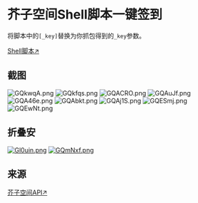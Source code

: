 # 芥子空间Shell脚本一键签到
将脚本中的`[_key]`替换为你抓包得到的`_key`参数。

[Shell脚本↗](/芥子签到.sh)
## 截图
![GQkwqA.png](https://s1.ax1x.com/2020/03/31/GQkwqA.png)
![GQkfqs.png](https://s1.ax1x.com/2020/03/31/GQkfqs.png)
![GQACRO.png](https://s1.ax1x.com/2020/03/31/GQACRO.png)
![GQAuJf.png](https://s1.ax1x.com/2020/03/31/GQAuJf.png)
![GQA46e.png](https://s1.ax1x.com/2020/03/31/GQA46e.png)
![GQAbkt.png](https://s1.ax1x.com/2020/03/31/GQAbkt.png)
![GQAj1S.png](https://s1.ax1x.com/2020/03/31/GQAj1S.png)
![GQESmj.png](https://s1.ax1x.com/2020/03/31/GQESmj.png)
![GQEwNt.png](https://s1.ax1x.com/2020/03/31/GQEwNt.png)
## 折叠安
[![Gl0uin.png](https://s1.ax1x.com/2020/04/01/Gl0uin.png)](https://www.coolapk.com/feed/17724818?shareKey=ODllMzRmNjE4NDEyNWU4Mzg4N2E~)
[![GQmNxf.png](https://s1.ax1x.com/2020/03/31/GQmNxf.png)](https://www.coolapk.com/feed/17725534?shareKey=NDk0ZTU0NGVjMDRhNWU4Mzg3ZDk~)
## 来源
[芥子空间API↗](https://api.bbs.lieyou888.com/category/list/ANDROID/1.0)
